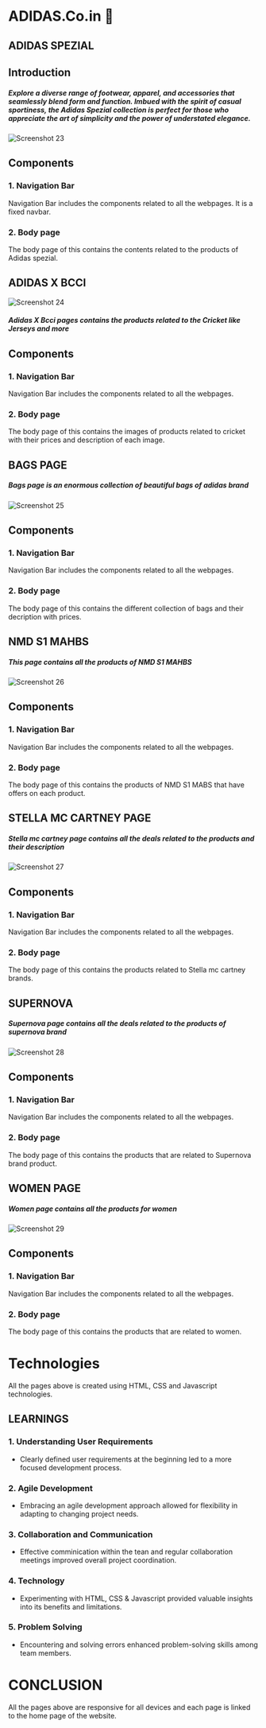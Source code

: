 # ADIDAS.Co.in :running:
## ADIDAS SPEZIAL
## Introduction
##### <i>Explore a diverse range of footwear, apparel, and accessories that seamlessly blend form and function. Imbued with the spirit of casual sportiness, the Adidas Spezial collection is perfect for those who appreciate the art of simplicity and the power of understated elegance.</i>
![Screenshot 23](./screenshots_ui/Screenshot23.png)
## Components

### 1. Navigation Bar
Navigation Bar includes the components related to all the webpages. It is a fixed navbar.
### 2. Body page
The body page of this contains the contents related to the products of Adidas spezial. 
## ADIDAS X BCCI 
![Screenshot 24](./screenshots_ui/Screenshot24.png)
##### <i>Adidas X Bcci pages contains the products related to the Cricket like Jerseys and more</i>
## Components

### 1. Navigation Bar
Navigation Bar includes the components related to all the webpages.
### 2. Body page
The body page of this contains the images of products related to cricket with their prices and description of each image. 

## BAGS PAGE
##### <i>Bags page is an enormous collection of beautiful bags of adidas brand  </i>
![Screenshot 25](./screenshots_ui/Screenshot25.png)
## Components

### 1. Navigation Bar
Navigation Bar includes the components related to all the webpages.
### 2. Body page
The body page of this contains the different collection of bags and their decription with prices. 
## NMD S1 MAHBS
##### <i>This page contains all the products of NMD S1 MAHBS </i>
![Screenshot 26](./screenshots_ui/Screenshot26.jpeg)
## Components

### 1. Navigation Bar
Navigation Bar includes the components related to all the webpages.
### 2. Body page
The body page of this contains the products of NMD S1 MABS that have offers on each product.
## STELLA MC CARTNEY PAGE
##### <i>Stella mc cartney page contains all the deals related to the products and their description</i>
![Screenshot 27](./screenshots_ui/Screenshot27.jpeg)
## Components

### 1. Navigation Bar
Navigation Bar includes the components related to all the webpages.
### 2. Body page
The body page of this contains the products  related to Stella mc cartney brands.

## SUPERNOVA 
##### <i>Supernova page contains all the deals related to the products of supernova brand</i>
![Screenshot 28](./screenshots_ui/Screenshot28.jpeg)
## Components

### 1. Navigation Bar
Navigation Bar includes the components related to all the webpages.
### 2. Body page
The body page of this contains the products that are related to Supernova brand product.

## WOMEN PAGE
##### <i>Women page contains all the products for women</i>
![Screenshot 29](./screenshots_ui/Screenshot29.jpeg)
## Components

### 1. Navigation Bar
Navigation Bar includes the components related to all the webpages.
### 2. Body page
The body page of this contains the products that are related to women.



# Technologies
All the pages above is created using HTML, CSS and Javascript technologies.
## LEARNINGS
### 1. Understanding User Requirements
- Clearly defined user requirements at the beginning led to a more focused development process.
### 2. Agile Development
- Embracing an agile development approach allowed for flexibility in adapting to changing project needs.
### 3. Collaboration and Communication
- Effective comminication within the tean and regular collaboration meetings improved overall project coordination.
### 4. Technology
- Experimenting with HTML, CSS & Javascript provided valuable insights into its benefits and limitations.
### 5. Problem Solving
- Encountering and solving errors enhanced problem-solving skills among team members.


# CONCLUSION
All the pages above are responsive for all devices and each page is linked to the home page of the website.



